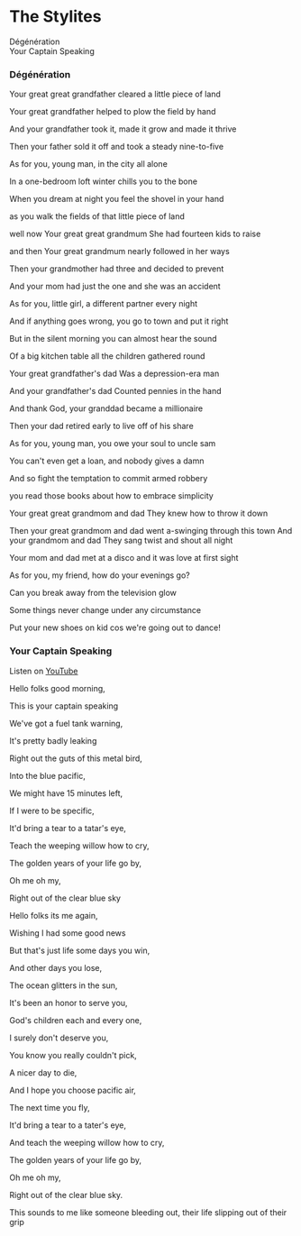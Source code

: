# The Stylites

<div id=toc>

- [Dégénération](#degeneration)
- [Your Captain Speaking](#your-captain-speaking)
</div>

###  <a name='degeneration'>Dégénération</a>

Your great great grandfather cleared a little piece of land

Your great grandfather helped to plow the field by hand

And your grandfather took it, made it grow and made it thrive

Then your father sold it off and took a steady nine-to-five
 
As for you, young man, in the city all alone

In a one-bedroom loft winter chills you to the bone

When you dream at night you feel the shovel in your hand

as you walk the fields of that little piece of land

well now Your great great grandmum She had fourteen kids to raise

and then Your great grandmum nearly followed in her ways 

Then your grandmother had three and decided to prevent

And your mom had just the one and she was an accident 

As for you, little girl, a different partner every night

And if anything goes wrong, you go to town and put it right

But in the silent morning you can almost hear the sound

Of a big kitchen table all the children gathered round

Your great grandfather's dad Was a depression-era man 

And your grandfather's dad Counted pennies in the hand 

And thank God, your granddad became a millionaire

Then your dad retired early to live off of his share 

As for you, young man, you owe your soul to uncle sam 

You can't even get a loan, and nobody gives a damn 

And so fight the temptation to commit armed robbery

you read those books about how to embrace simplicity

Your great great grandmom and dad They knew how to throw it down

Then your great grandmom and dad went a-swinging through this town 
And your grandmom and dad They sang twist and shout all night 

Your mom and dad met at a disco and it was love at first sight

As for you, my friend,  how do your evenings go?

Can you break away from the television glow

Some things never change under any circumstance 

Put your new shoes on kid cos we're going out to dance!
 

###  <a name='your-captain-speaking'>Your Captain Speaking</a>

Listen on [YouTube](//youtu.be/mttTmwnqGNY?si=Inw3HY-Q5-o6Ga9M)

Hello folks good morning,

This is your captain speaking

We've got a fuel tank warning,

It's pretty badly leaking

Right out the guts of this metal bird,

Into the blue pacific,

We might have 15 minutes left,

If I were to be specific,

It'd bring a tear to a tatar's eye, 

Teach the weeping willow how to cry,

The golden years of your life go by,

Oh me oh my,

Right out  of the clear blue sky

Hello folks its me again,

Wishing I had some good news

But that's just life some days you win,

And other days you lose,

The ocean glitters in the sun,

It's been an honor to serve you,

God's children each and every one,

I surely don't deserve you,

You know you really couldn't pick,

A nicer day to die,

And I hope you choose pacific air,

The next time you fly,

It'd bring a tear to a tater's eye,

And teach the weeping willow how to cry,

The golden years of your life go by,

Oh me oh my,

Right out of the clear blue sky.

This sounds to me like someone bleeding out, their life slipping out of their grip
